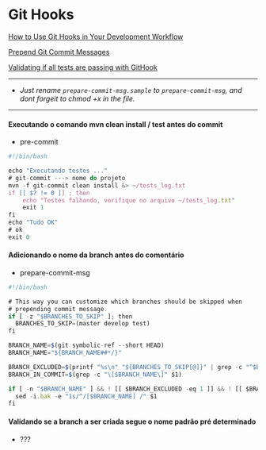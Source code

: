 # Git Hooks
[How to Use Git Hooks in Your Development Workflow](https://hackernoon.com/how-to-use-git-hooks-in-your-development-workflow-a94e66a0f3eb)

[Prepend Git Commit Messages](http://blog.bartoszmajsak.com/blog/2012/11/07/lazy-developers-toolbox-number-1-prepend-git-commit-messages/)

[Validating if all tests are passing with GitHook](https://www.youtube.com/watch?v=MF72e-12dxE)

---

- *Just rename ```prepare-commit-msg.sample``` to ```prepare-commit-msg```, and dont forgeit to chmod +x in the file.*

---

#### Executando o comando mvn clean install / test antes do commit
- pre-commit
```javascript
#!/bin/bash

echo "Executando testes ..."
# git-commit ---> nome do projeto
mvn -f git-commit clean install &> ~/tests_log.txt
if [[ $? != 0 ]] ; then
	echo "Testes falhando, verifique no arquivo ~/tests_log.txt"
	exit 1
fi
echo "Tudo OK"
# ok
exit 0

```

#### Adicionando o nome da branch antes do comentário
- prepare-commit-msg
```javascript
#!/bin/bash

# This way you can customize which branches should be skipped when
# prepending commit message. 
if [ -z "$BRANCHES_TO_SKIP" ]; then
  BRANCHES_TO_SKIP=(master develop test)
fi

BRANCH_NAME=$(git symbolic-ref --short HEAD)
BRANCH_NAME="${BRANCH_NAME##*/}"

BRANCH_EXCLUDED=$(printf "%s\n" "${BRANCHES_TO_SKIP[@]}" | grep -c "^$BRANCH_NAME$")
BRANCH_IN_COMMIT=$(grep -c "\[$BRANCH_NAME\]" $1)

if [ -n "$BRANCH_NAME" ] && ! [[ $BRANCH_EXCLUDED -eq 1 ]] && ! [[ $BRANCH_IN_COMMIT -ge 1 ]]; then 
  sed -i.bak -e "1s/^/[$BRANCH_NAME] /" $1
fi
```
#### Validando se a branch a ser criada segue o nome padrão pré determinado
- ???
```javascript
```

